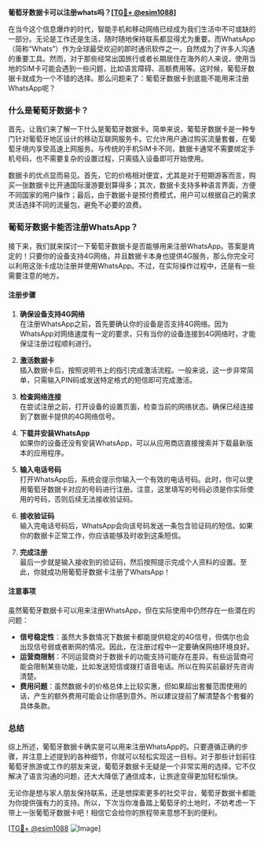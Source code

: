 **葡萄牙数据卡可以注册whats吗？[[TG💪+ @esim1088](https://t.me/s/esim1088)]**

在当今这个信息爆炸的时代，智能手机和移动网络已经成为我们生活中不可或缺的一部分。无论是工作还是生活，随时随地保持联系都显得尤为重要。而WhatsApp（简称“Whats”）作为全球最受欢迎的即时通讯软件之一，自然成为了许多人沟通的重要工具。然而，对于那些经常出国旅行或者长期居住在海外的人来说，使用当地的SIM卡可能会遇到一些问题，比如语言障碍、高额费用等。这时候，葡萄牙数据卡就成为一个不错的选择。那么问题来了：葡萄牙数据卡到底能不能用来注册WhatsApp呢？

### 什么是葡萄牙数据卡？

首先，让我们来了解一下什么是葡萄牙数据卡。简单来说，葡萄牙数据卡是一种专门针对葡萄牙地区设计的移动互联网服务卡。它允许用户通过购买流量套餐，在葡萄牙境内享受高速上网服务。与传统的手机SIM卡不同，数据卡通常不需要绑定手机号码，也不需要复杂的设置过程，只需插入设备即可开始使用。

数据卡的优点显而易见。首先，它的价格相对便宜，尤其是对于短期游客而言，购买一张数据卡比开通国际漫游要划算得多；其次，数据卡支持多种语言界面，方便不同国家的用户操作；最后，由于数据卡是预付费模式，用户可以根据自己的需求灵活选择不同的流量包，避免不必要的浪费。

### 葡萄牙数据卡能否注册WhatsApp？

接下来，我们就来探讨一下葡萄牙数据卡是否能够用来注册WhatsApp。答案是肯定的！只要你的设备支持4G网络，并且数据卡本身也提供4G服务，那么你完全可以利用这张卡成功注册并使用WhatsApp。不过，在实际操作过程中，还是有一些需要注意的地方。

#### 注册步骤

1. **确保设备支持4G网络**  
   在注册WhatsApp之前，首先要确认你的设备是否支持4G网络。因为WhatsApp对网络速度有一定的要求，只有当你的设备连接到4G网络时，才能保证注册过程顺利进行。

2. **激活数据卡**  
   插入数据卡后，按照说明书上的指引完成激活流程。一般来说，这一步非常简单，只需输入PIN码或发送特定格式的短信即可完成激活。

3. **检查网络连接**  
   在尝试注册之前，打开设备的设置页面，检查当前的网络状态。确保已经连接到了数据卡提供的4G网络信号。

4. **下载并安装WhatsApp**  
   如果你的设备还没有安装WhatsApp，可以从应用商店直接搜索并下载最新版本的应用程序。

5. **输入电话号码**  
   打开WhatsApp后，系统会提示你输入一个有效的电话号码。此时，你可以使用葡萄牙数据卡对应的号码进行注册。注意，这里填写的号码必须是你实际使用的号码，否则后续无法接收验证码。

6. **接收验证码**  
   输入完电话号码后，WhatsApp会向该号码发送一条包含验证码的短信。如果你的数据卡正常工作，你应该能够及时收到这条短信。

7. **完成注册**  
   最后一步就是输入接收到的验证码，然后按照提示完成个人资料的设置。至此，你就成功用葡萄牙数据卡注册了WhatsApp！

#### 注意事项

虽然葡萄牙数据卡可以用来注册WhatsApp，但在实际使用中仍然存在一些潜在的问题：

- **信号稳定性**：虽然大多数情况下数据卡都能提供稳定的4G信号，但偶尔也会出现信号弱或者断网的情况。因此，在注册过程中一定要确保网络环境良好。
- **运营商限制**：不同运营商对于数据卡的功能支持可能存在差异。有些运营商可能会限制某些功能，比如发送短信或拨打语音电话。所以在购买前最好先咨询清楚。
- **费用问题**：虽然数据卡的价格总体上比较实惠，但如果超出套餐范围使用的话，产生的额外费用可能会让你感到意外。所以建议提前了解清楚各个套餐的具体条款。

### 总结

综上所述，葡萄牙数据卡确实是可以用来注册WhatsApp的。只要遵循正确的步骤，并注意上述提到的各种细节，你就可以轻松实现这一目标。对于那些计划前往葡萄牙旅游或工作的朋友来说，葡萄牙数据卡无疑是一个非常实用的选择。它不仅解决了语言沟通的问题，还大大降低了通信成本，让旅途变得更加轻松愉快。

无论你是想与家人朋友保持联系，还是想探索更多的社交平台，葡萄牙数据卡都能为你提供强有力的支持。所以，下次当你准备踏上葡萄牙的土地时，不妨考虑一下带上一张葡萄牙数据卡吧！相信它会给你的旅程带来意想不到的便利。

[[TG💪+ @esim1088](https://t.me/s/esim1088) ![Image](https://i.postimg.cc/4NQfJmqS/Snipaste-2025-05-13-00-14-12.png)]